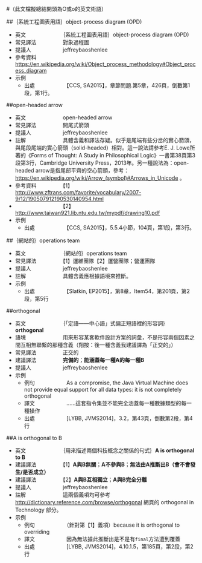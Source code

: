 #（此文檔擬總結開頭為O或o的英文術語）
  
##｛系統工程圖表用語｝object-process diagram (OPD)
* 英文　　　　　　　｛系統工程圖表用語｝object-process diagram (OPD)
* 常見譯法　　　　　對象過程圖
* 提議人　　　　　　jeffreybaoshenlee
* 參考資料　　　　　https://en.wikipedia.org/wiki/Object_process_methodology#Object_process_diagram
* 示例
  * 出處　　　　　　【CCS, SA2015】，章節問題.第5章，426頁，倒數第1段，第1行。

##open-headed arrow
* 英文　　　　　　　open-headed arrow
* 常見譯法　　　　　開尾式箭頭
* 提議人　　　　　　jeffreybaoshenlee
* 註解　　　　　　　具體含義和譯法存疑。似乎是尾端有些分岔的實心箭頭，與尾段尾端的實心箭頭（solid-headed）相對。這一說法請參考E. J. Lowe所著的《Forms of Thought: A Study in Philosophical Logic》一書第38頁第3段第3行，Cambridge University Press，2013年。另一種說法為：open-headed arrow是指尾部平齊的空心箭頭，參考：https://en.wikipedia.org/wiki/Arrow_(symbol)#Arrows_in_Unicode 。
* 參考資料　　　　　【1】http://www.zftrans.com/favorite/vocabulary/2007-9/12/190507912190530140954.html
* 　　　　　　　　　【2】http://www.taiwan921.lib.ntu.edu.tw/mypdf/drawing10.pdf
* 示例
  * 出處　　　　　　【CCS, SA2015】，5.5.4小節，104頁，第1段，第3行。

##｛網站的｝operations team
* 英文　　　　　　　｛網站的｝operations team
* 常見譯法　　　　　【1】運維團隊【2】運營團隊；營運團隊
* 提議人　　　　　　jeffreybaoshenlee
* 註解　　　　　　　具體含義應根據語境來推斷。
* 示例
  * 出處　　　　　　【Slatkin, EP2015】，第8章，Item54，第201頁，第2段，第5行

##orthogonal

* 英文　　　　　　　｛「定語——中心語」式偏正短語裡的形容詞｝**orthogonal**
* 語境　　　　　　　用來形容某套軟件設計方案的詞彙，不是形容兩個因素之間互相無聯繫的那種含義（翔按：後一種含義我建議譯為「正交的」）
* 常見譯法　　　　　正交的
* 建議譯法　　　　　**完備的**；**能涵蓋每一種A的每一種B**
* 提議人　　　　　　jeffreybaoshenlee
* 示例
  * 例句　　　　　　As a compromise, the Java Virtual Machine does not provide equal support for all data types: it is not completely orthogonal
  * 譯文　　　　　　……這套指令集並不能完全涵蓋每一種數據類型的每一種操作
  * 出處　　　　　　[LYBB, JVMS2014]，3.2，第43頁，倒數第2段，第4行

##A is orthogonal to B
* 英文　　　　　　　｛用來描述兩個科技概念之關係的句式｝**A is orthogonal to B**
* 建議譯法　　　　　【1】**A與B無關**；**A不參與B**；**無法由A推斷出B（會不會發生/是否成立）**
* 建議譯法　　　　　【2】**A與B互相獨立**；**A與B完全分離**
* 提議人　　　　　　jeffreybaoshenlee
* 註解　　　　　　　這兩個義項均可參考 http://dictionary.reference.com/browse/orthogonal 網頁的 orthogonal in Technology 部分。
* 示例
  * 例句　　　　　　（針對第【1】義項）because it is orthogonal to overriding
  * 譯文　　　　　　因為無法據此推斷出是不是有```final```方法遭到覆蓋
  * 出處　　　　　　[LYBB, JVMS2014]，4.10.1.5，第185頁，第2段，第2行
